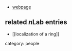 
* [webpage](https://www.math.rochester.edu/people/faculty/jnei/)

## related $n$Lab entries

* [[localization of a ring]]

category: people